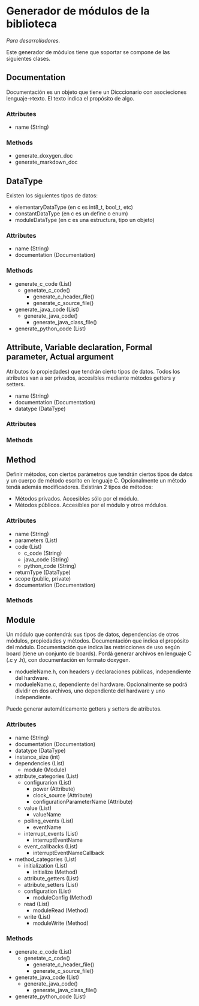 # Generador de módulos de la biblioteca

*Para desarrolladores.*

Este generador de módulos tiene que soportar se compone de las siguientes clases.



## Documentation

Documentación es un objeto que tiene un Dicccionario con asocieciones lenguaje->texto.
El texto indica el propósito de algo.

### Attributes

- name (String)

### Methods

- generate_doxygen_doc
- generate_markdown_doc




## DataType

Existen los siguientes tipos de datos:

- elementaryDataType (en c es int8_t, bool_t, etc)
- constantDataType (en c es un define o enum)
- moduleDataType (en c es una estructura, tipo un objeto)

### Attributes

- name (String)
- documentation (Documentation)

### Methods

- generate_c_code (List)
    - genetate_c_code()
        - generate_c_header_file()
        - generate_c_source_file()
- generate_java_code (List)
    - generate_java_code()
        - generate_java_class_file()
- generate_python_code (List)





## Attribute, Variable declaration, Formal parameter, Actual argument

Atributos (o propiedades) que tendrán cierto tipos de datos. Todos los atributos van a ser privados, accesibles mediante métodos getters y setters.

- name (String)
- documentation (Documentation)
- datatype (DataType)

### Attributes

### Methods




## Method

Definir métodos, con ciertos parámetros que tendrán ciertos tipos de datos y un cuerpo de método escrito en lenguaje C. Opcionalmente un método tendá además modificadores. Existirán 2 tipos de métodos:

- Métodos privados. Accesibles sólo por el módulo.
- Métodos públicos. Accesibles por el módulo y otros módulos.

### Attributes

- name (String)
- parameters (List)
- code (List)
    - c_code (String)
    - java_code (String)
    - python_code (String)
- returnType (DataType)
- scope (public, private)
- documentation (Documentation)

### Methods




## Module

Un módulo que contendrá: sus tipos de datos, dependencias de otros módulos, propiedades y métodos. Documentación que indica el propósito del módulo. Documentación que indica las restricciones de uso según board (tiene un conjunto de boards).
Pordá generar archivos en lenguaje C (.c y .h), con documentación en formato doxygen.

- modueleName.h, con headers y declaraciones públicas, independiente del hardware.
- modueleName.c, dependiente del hardware. Opcionalmente se podrá dividir en dos archivos, uno dependiente del hardware y uno independiente.

Puede generar automáticamente getters y setters de atributos.

### Attributes

- name (String)
- documentation (Documentation)
- datatype (DataType)
- instance_size (int)
- dependencies (List)
    - module (Module)
- attribute_categories (List)
    - configurarion (List)
        - power (Attribute)
        - clock_source (Attribute)
        - configurationParameterName (Attribute)
    - value (List)
        - valueName
    - polling_events (List)
       - eventName
    - interrupt_events (List)
        - interruptEventName
    - event_callbacks (List)
        - interruptEventNameCallback
- method_categories (List)
    - initialization (List)
        - initialize (Method)
    - attribute_getters (List)
    - attribute_setters (List)
    - configuration (List)
        - moduleConfig (Method)
    - read (List)
        - moduleRead (Method)
    - write (List)
        - moduleWrite (Method)

### Methods

- generate_c_code (List)
    - genetate_c_code()
        - generate_c_header_file()
        - generate_c_source_file()
- generate_java_code (List)
    - generate_java_code()
        - generate_java_class_file()
- generate_python_code (List)



